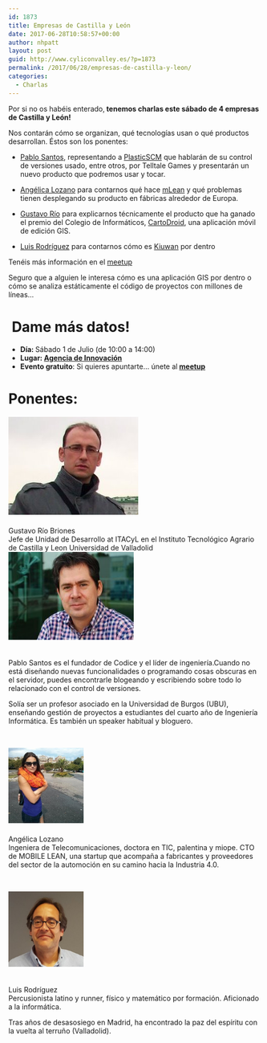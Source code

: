 ```yaml
---
id: 1873
title: Empresas de Castilla y León
date: 2017-06-28T10:58:57+00:00
author: nhpatt
layout: post
guid: http://www.cyliconvalley.es/?p=1873
permalink: /2017/06/28/empresas-de-castilla-y-leon/
categories:
  - Charlas
---
```

<div>
  Por si no os habéis enterado,<b> tenemos charlas este sábado de 4 empresas de Castilla y León!</b>
</div>

Nos contarán cómo se organizan, qué tecnologías usan o qué productos desarrollan. Éstos son los ponentes:

<div>
  <ul>
    <li>
      <a href="https://twitter.com/psluaces?lang=en">Pablo Santos</a>, representando a <a href="https://www.plasticscm.com/" target="_blank" data-saferedirecturl="https://www.google.com/url?hl=en&q=https://www.plasticscm.com/&source=gmail&ust=1498723915177000&usg=AFQjCNGKqdmsbyZatibFlfAOR-nZ1JNebw">PlasticSCM</a> que hablarán de su control de versiones usado, entre otros, por Telltale Games y presentarán un nuevo producto que podremos usar y tocar.
    </li>
  </ul>
  
  <ul>
    <li>
      <a href="https://twitter.com/alozalv?lang=en">Angélica Lozano</a> para contarnos qué hace <a href="https://m-lean.com/" target="_blank" data-saferedirecturl="https://www.google.com/url?hl=en&q=https://m-lean.com/&source=gmail&ust=1498723915177000&usg=AFQjCNGido6PmmsGJnbb0hruHVPgKVBZDw">mLean</a> y qué problemas tienen desplegando su producto en fábricas alrededor de Europa.
    </li>
  </ul>
  
  <ul>
    <li>
      <a href="https://www.linkedin.com/in/gusriobr/?ppe=1">Gustavo Río</a> para explicarnos técnicamente el producto que ha ganado el premio del Colegio de Informáticos, <a href="http://cartodroid.com/es/" target="_blank" data-saferedirecturl="https://www.google.com/url?hl=en&q=http://cartodroid.com/es/&source=gmail&ust=1498723915177000&usg=AFQjCNGfh1bryY8PePyB0YORpWYfBXrvSQ">CartoDroid</a>, una aplicación móvil de edición GIS.
    </li>
  </ul>
  
  <ul>
    <li>
      <a href="https://www.linkedin.com/in/luis-rodr%C3%ADguez-berzosa-32887936/?ppe=1">Luis Rodríguez</a> para contarnos cómo es <a href="https://www.kiuwan.com/" target="_blank" data-saferedirecturl="https://www.google.com/url?hl=en&q=https://www.kiuwan.com/&source=gmail&ust=1498723915177000&usg=AFQjCNHFWnmi9qjTri0GbngUxuQWpXGgaw">Kiuwan</a> por dentro
    </li>
  </ul>
</div>

Tenéis más información en el <a href="https://www.meetup.com/es-ES/Cylicon-Valley/events/240869775/" target="_blank" data-saferedirecturl="https://www.google.com/url?hl=en&q=https://www.meetup.com/es-ES/Cylicon-Valley/events/240869775/&source=gmail&ust=1498723915177000&usg=AFQjCNFtjlPXPOarsOczKJX82d17B7fltQ">meetup</a></p> 

<div>
  Seguro que a alguien le interesa cómo es una aplicación GIS por dentro o cómo se analiza estáticamente el código de proyectos con millones de líneas&#8230;
</div>

#  Dame más datos!

<div class="entry-content">
  <ul>
    <li>
      <strong>Día: </strong>Sábado 1 de Julio (de 10:00 a 14:00)
    </li>
    <li>
      <strong>Lugar: <strong><a href="https://www.google.es/maps/place/Agencia+de+Innovaci%C3%B3n/@41.618862,-4.747401,17z/data=!3m1!4b1!4m2!3m1!1s0xd476cde13c9d9df:0xc54421ea5d686678" target="_blank">Agencia de Innovación</a></strong></strong>
    </li>
    <li>
      <strong>Evento gratuito</strong>: Si quieres apuntarte… únete al<strong> <a href="https://www.meetup.com/es/Cylicon-Valley/events/240845888/?eventId=240845888" target="_blank">meetup</a></strong>
    </li>
  </ul>
</div>

# Ponentes:

<div>
  <a href="/assets/2017/06/Grb.jpg"><img class="alignleft size-full wp-image-1877" style="margin-right: 20px; margin-bottom: 20px;" src="/assets/2017/06/Grb.jpg" alt="Grb" width="259" height="195" /></a>
</div>

<div>
  Gustavo Río Briones<br /> Jefe de Unidad de Desarrollo at ITACyL en el Instituto Tecnológico Agrario de Castilla y Leon Universidad de Valladolid
</div>

<div style="clear: both;">
</div>

<div>
  <a href="/assets/2017/06/pablo_santos-250x175.jpg"><img class="alignleft size-full wp-image-1874" style="margin-right: 20px; margin-bottom: 20px;" src="/assets/2017/06/pablo_santos-250x175.jpg" alt="pablo_santos-250x175" width="250" height="175" /></a>
</div>

<div>
  <p>
    Pablo Santos es el fundador de Codice y el líder de ingeniería.Cuando no está diseñando nuevas funcionalidades o programando cosas obscuras en el servidor, puedes encontrarle blogeando y escribiendo sobre todo lo relacionado con el control de versiones.
  </p>
  
  <p>
    Solía ser un profesor asociado en la Universidad de Burgos (UBU), enseñando gestión de proyectos a estudiantes del cuarto año de Ingeniería Informática. Es también un speaker habitual y bloguero.
  </p>
</div>

&nbsp;

<div>
  <a href="/assets/2017/06/angelica_lozano.jpg"><img class="alignleft size-full wp-image-1875" style="margin-right: 20px; margin-bottom: 20px;" src="/assets/2017/06/angelica_lozano.jpg" alt="angelica_lozano" width="150" height="150" /></a>
</div>

<div>
  Angélica Lozano<br /> Ingeniera de Telecomunicaciones, doctora en TIC, palentina y miope. CTO de MOBILE LEAN, una startup que acompaña a fabricantes y proveedores del sector de la automoción en su camino hacia la Industria 4.0.
</div>

<div>
</div>

<div style="clear: both;">
</div>

&nbsp;

<div>
  <a href="/assets/2017/06/luisrodriguez.jpg"><img class="alignleft size-full wp-image-1876" style="margin-right: 20px; margin-bottom: 20px;" src="/assets/2017/06/luisrodriguez.jpg" alt="luisrodriguez" width="150" height="150" /></a>
</div>

<div>
  <p>
    Luis Rodríguez<br /> Percusionista latino y runner, físico y matemático por formación. Aficionado a la informática.
  </p>
  
  <p>
    Tras años de desasosiego en Madrid, ha encontrado la paz del espíritu con la vuelta al terruño (Valladolid).
  </p>
</div>

<div style="clear: both;">
</div>